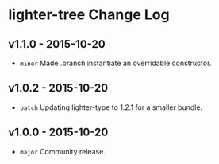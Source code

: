 # lighter-tree Change Log

## v1.1.0 - 2015-10-20
* `minor` Made .branch instantiate an overridable constructor.

## v1.0.2 - 2015-10-20
* `patch` Updating lighter-type to 1.2.1 for a smaller bundle.

## v1.0.0 - 2015-10-20
* `major` Community release.
